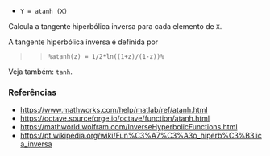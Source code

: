 - `Y = atanh (X)`

Calcula a tangente hiperbólica inversa para cada elemento de `X`.

A tangente hiperbólica inversa é definida por

> > `%atanh(z) = 1/2*ln((1+z)/(1-z))%`

Veja também: `tanh`.

### Referências

- https://www.mathworks.com/help/matlab/ref/atanh.html
- https://octave.sourceforge.io/octave/function/atanh.html
- https://mathworld.wolfram.com/InverseHyperbolicFunctions.html
- https://pt.wikipedia.org/wiki/Fun%C3%A7%C3%A3o_hiperb%C3%B3lica_inversa
